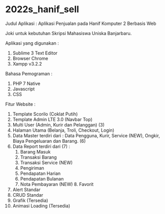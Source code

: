# 2022s_hanif_sell
Judul Aplikasi :  Aplikasi Penjualan pada Hanif Komputer 2 Berbasis Web

Joki untuk kebutuhan Skripsi Mahasiswa Uniska Banjarbaru.

Aplikasi yang digunakan :
1. Sublime 3 Text Editor
2. Browser Chrome
3. Xampp v3.2.2

Bahasa Pemograman :
1. PHP 7 Native
2. Javascript
3. CSS

Fitur Website :
1. Template Scorilo (Coklat Putih)
2. Template Admin LTE 3.0 (Navbar Top) 
3. Multi User (Admin, Kurir dan Pelanggan) (3)
4. Halaman Utama (Belanja, Troli, Checkout, Login)
5. Data Master terdiri dari : Data Pengguna, Kurir, Service (NEW), Ongkir, Biaya Pengeluaran dan Barang. (6)
6. Data Report terdiri dari (7) : 
	1. Barang Masuk
	2. Transaksi Barang
	3. Transaksi Service (NEW)
	4. Pengiriman
	5. Pendapatan Harian 
	6. Pendapatan Bulanan
	7. Nota Pembayaran
	(NEW) 8. Favorit
7. Alert Standar
8. CRUD Standar
9. Grafik (Tersedia)
10. Animasi Loading (Tersedia)